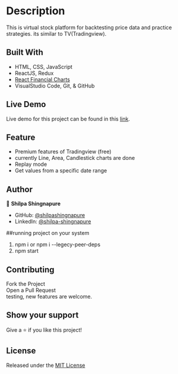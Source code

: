 # Description
This is virtual stock platform for backtesting price data and practice strategies.
its similar to TV(Tradingview).

## Built With

- HTML, CSS, JavaScript 
- ReactJS, Redux 
- [React Financial Charts](https://github.com/react-financial/react-financial-charts)
- VisualStudio Code, Git, & GitHub 

## Live Demo
Live demo for this project can be found in this [link](https://demo-deploying-chart.vercel.app).





## Feature
- Premium features of Tradingview (free)
- currently Line, Area, Candlestick charts are done
- Replay mode
- Get values from a specific date range

## Author

👤 **Shilpa Shingnapure**

- GitHub: [@shilpashingnapure](https://github.com/shilpashingnapure)
- LinkedIn: [@shilpa-shingnapure](https://www.linkedin.com/in/shilpa-shingnapure)

##running project on your system
1. npm i or npm i --legecy-peer-deps
2. npm start

## Contributing
Fork the Project \
Open a Pull Request \
testing, new features are welcome.

## Show your support

Give a ⭐️ if you like this project!

## License

Released under the [MIT License](https://choosealicense.com/licenses/mit/)
